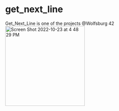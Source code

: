 # get_next_line
Get_Next_Line is one of the projects @Wolfsburg 42
<img width="252" alt="Screen Shot 2022-10-23 at 4 48 29 PM" src="https://user-images.githubusercontent.com/114252614/197398846-c0b0559d-b37e-4de8-aff6-96a7aa8bce00.png">
